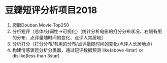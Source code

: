 # 豆瓣短评分析项目2018
1. 爬取Douban Movie Top250
2. 分析短评（总体/分词性->可视化）[统计分析电影的打分分布状况、右侧有用的分布、点评量随时间的变化、点评人常居地]
3. 分析打分（打分分布/有用的分布/点评量随时间的变化/点评人长居地点）
4. 构建情感褒贬分析分类器，通过短评数据预测 like(above 4star) or dislike(less than 3star)
